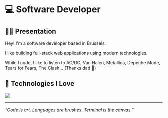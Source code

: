# 💻 Software Developer

## 👨‍💻 Presentation

Hey! I'm a software developer based in Brussels.

I like building full-stack web applications using modern technologies.

While I code, I like to listen to AC/DC, Van Halen, Metallica, Depeche Mode, Tears for Fears, The Clash... (Thanks dad 🙏)

## 🧰 Technologies I Love

[![](https://skillicons.dev/icons?i=bash,c,go,typescript,react,next,tailwindcss,prisma,postgresql,linux,kali,github,docker,aws,vercel)](https://skillicons.dev)

---

*“Code is art. Languages are brushes. Terminal is the canvas.”*
